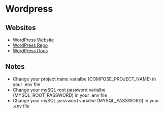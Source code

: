 # Wordpress

## Websites

- [WordPress Website](https://wordpress.org/)
- [WordPress Repo](https://github.com/WordPress/WordPress)
- [WordPress Docs](https://wordpress.org/support/)

## Notes

- Change your project name varialbe (COMPOSE_PROJECT_NAME) in your .env file
- Change your mySQL root password varialbe (MYSQL_ROOT_PASSWORD) in your .env file
- Change your mySQL password varialbe (MYSQL_PASSWORD) in your .env file
